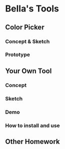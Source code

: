 # Bella's Tools

## Color Picker

### Concept & Sketch

### Prototype

## Your Own Tool

### Concept

### Sketch

### Demo

### How to install and use

## Other Homework

